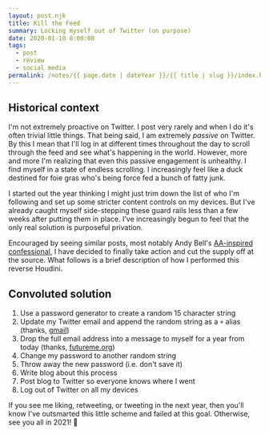 ```yaml
---
layout: post.njk
title: Kill the Feed
summary: Locking myself out of Twitter (on purpose)
date: 2020-01-10 8:00:00
tags:
  - post
  - review
  - social media
permalink: /notes/{{ page.date | dateYear }}/{{ title | slug }}/index.html
---
```


## Historical context

I'm not extremely proactive on Twitter. I post very rarely and when I do it's often trivial little things. That being said, I am extremely _passive_ on Twitter. By this I mean that I'll log in at different times throughout the day to scroll through the feed and see what's happening in the world. However, more and more I'm realizing that even this passive engagement is unhealthy. I find myself in a state of endless scrolling. I increasingly feel like a duck destined for foie gras who's being force fed a bunch of fatty junk. 

I started out the year thinking I might just trim down the list of who I'm following and set up some stricter content controls on my devices. But I've already caught myself side-stepping these guard rails less than a few weeks after putting them in place. I've increasingly begun to feel that the only real solution is purposeful privation.

Encouraged by seeing similar posts, most notably Andy Bell's [AA-inspired confessional](https://hankchizljaw.com/wrote/hello-i'm-andy-and-i'm-addicted-to-twitter/), I have decided to finally take action and cut the supply off at the source. What follows is a brief description of how I performed this reverse Houdini.

## Convoluted solution

1. Use a password generator to create a random 15 character string
2. Update my Twitter email and append the random string as a `+` alias (thanks, [gmail](https://gizmodo.com/how-to-use-the-infinite-number-of-email-addresses-gmail-1609458192))
3. Drop the full email address into a message to myself for a year from today (thanks, [futureme.org](https://www.futureme.org))
4. Change my password to another random string
5. Throw away the new password (i.e. don't save it)
6. Write blog about this process
7. Post blog to Twitter so everyone knows where I went
8. Log out of Twitter on all my devices

If you see me liking, retweeting, or tweeting in the next year, then you'll know I've outsmarted this little scheme and failed at this goal. Otherwise, see you all in 2021! 👋
